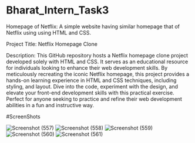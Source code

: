 # Bharat_Intern_Task3

Homepage of Netflix:
A simple website having similar homepage
that of Netflix using using HTML and
CSS.

Project Title: Netflix Homepage Clone

Description:
This GitHub repository hosts a Netflix homepage clone project developed solely with HTML and CSS. It serves as an educational resource for individuals looking to enhance their web development skills. By meticulously recreating the iconic Netflix homepage, this project provides a hands-on learning experience in HTML and CSS techniques, including styling, and layout. Dive into the code, experiment with the design, and elevate your front-end development skills with this practical exercise. Perfect for anyone seeking to practice and refine their web development abilities in a fun and instructive way.

#ScreenShots

![Screenshot (557)](https://github.com/Saikat199919/Bharat_Intern_Task3/assets/121059137/551baf7a-b63a-4049-b4ca-3ed188fb99e6)
![Screenshot (558)](https://github.com/Saikat199919/Bharat_Intern_Task3/assets/121059137/1eb8e2f8-3d21-443b-976b-e9f95ab4e1b1)
![Screenshot (559)](https://github.com/Saikat199919/Bharat_Intern_Task3/assets/121059137/e437238f-97d2-4da7-b76b-71d29c7db618)
![Screenshot (560)](https://github.com/Saikat199919/Bharat_Intern_Task3/assets/121059137/ad6a4d49-7963-4dbf-81a1-04bfabc06de0)
![Screenshot (561)](https://github.com/Saikat199919/Bharat_Intern_Task3/assets/121059137/1ee9fa1f-9411-4410-b196-960f8ba9acf5)
